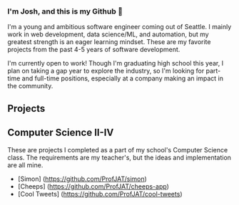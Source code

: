 ### I'm Josh, and this is my Github 👋

I'm a young and ambitious software engineer coming out of Seattle.  I mainly work in web development, data science/ML, and automation, but my greatest strength is an eager learning mindset.  These are my favorite projects from the past 4-5 years of software development.

I'm currently open to work!  Though I'm graduating high school this year, I plan on taking a gap year to explore the industry, so I'm looking for part-time and full-time positions, especially at a company making an impact in the community.

## Projects

## Computer Science II-IV
These are projects I completed as a part of my school's Computer Science class.  The requirements are my teacher's, but the ideas and implementation are all mine.

 - [Simon] (https://github.com/ProfJAT/simon)
 - [Cheeps] (https://github.com/ProfJAT/cheeps-app)
 - [Cool Tweets] (https://github.com/ProfJAT/cool-tweets)
